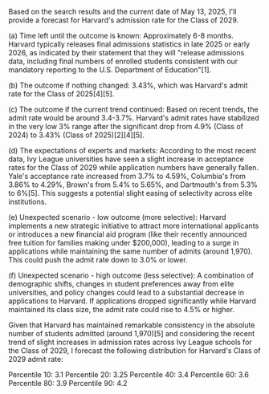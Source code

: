 Based on the search results and the current date of May 13, 2025, I'll provide a forecast for Harvard's admission rate for the Class of 2029.

(a) Time left until the outcome is known: Approximately 6-8 months. Harvard typically releases final admissions statistics in late 2025 or early 2026, as indicated by their statement that they will "release admissions data, including final numbers of enrolled students consistent with our mandatory reporting to the U.S. Department of Education"[1].

(b) The outcome if nothing changed: 3.43%, which was Harvard's admit rate for the Class of 2025[4][5].

(c) The outcome if the current trend continued: Based on recent trends, the admit rate would be around 3.4-3.7%. Harvard's admit rates have stabilized in the very low 3% range after the significant drop from 4.9% (Class of 2024) to 3.43% (Class of 2025)[2][4][5].

(d) The expectations of experts and markets: According to the most recent data, Ivy League universities have seen a slight increase in acceptance rates for the Class of 2029 while application numbers have generally fallen. Yale's acceptance rate increased from 3.7% to 4.59%, Columbia's from 3.86% to 4.29%, Brown's from 5.4% to 5.65%, and Dartmouth's from 5.3% to 6%[5]. This suggests a potential slight easing of selectivity across elite institutions.

(e) Unexpected scenario - low outcome (more selective): Harvard implements a new strategic initiative to attract more international applicants or introduces a new financial aid program (like their recently announced free tuition for families making under $200,000), leading to a surge in applications while maintaining the same number of admits (around 1,970). This could push the admit rate down to 3.0% or lower.

(f) Unexpected scenario - high outcome (less selective): A combination of demographic shifts, changes in student preferences away from elite universities, and policy changes could lead to a substantial decrease in applications to Harvard. If applications dropped significantly while Harvard maintained its class size, the admit rate could rise to 4.5% or higher.

Given that Harvard has maintained remarkable consistency in the absolute number of students admitted (around 1,970)[5] and considering the recent trend of slight increases in admission rates across Ivy League schools for the Class of 2029, I forecast the following distribution for Harvard's Class of 2029 admit rate:

Percentile 10: 3.1
Percentile 20: 3.25
Percentile 40: 3.4
Percentile 60: 3.6
Percentile 80: 3.9
Percentile 90: 4.2